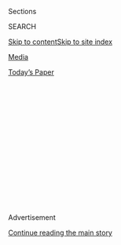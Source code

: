 <div id="app">

<div>

<div>

<div>

<div class="NYTAppHideMasthead css-1q2w90k e1suatyy0">

<div class="section css-ui9rw0 e1suatyy2">

<div class="css-eph4ug er09x8g0">

<div class="css-6n7j50">

</div>

<span class="css-1dv1kvn">Sections</span>

<div class="css-10488qs">

<span class="css-1dv1kvn">SEARCH</span>

</div>

[Skip to content](#site-content)[Skip to site
index](#site-index)

</div>

<div id="masthead-section-label" class="css-1wr3we4 eaxe0e00">

[Media](https://www.nytimes.com/section/business/media)

</div>

<div class="css-10698na e1huz5gh0">

</div>

</div>

<div id="masthead-bar-one" class="section hasLinks css-15hmgas e1csuq9d3">

<div class="css-uqyvli e1csuq9d0">

</div>

<div class="css-1uqjmks e1csuq9d1">

</div>

<div class="css-9e9ivx">

[](https://myaccount.nytimes.com/auth/login?response_type=cookie&client_id=vi)

</div>

<div class="css-1bvtpon e1csuq9d2">

[Today’s
Paper](https://www.nytimes.com/section/todayspaper)

</div>

</div>

</div>

</div>

<div data-aria-hidden="false">

<div id="site-content" data-role="main">

<div>

<div class="css-1aor85t" style="opacity:0.000000001;z-index:-1;visibility:hidden">

<div class="css-1hqnpie">

<div class="css-epjblv">

<span class="css-17xtcya">[Media](/section/business/media)</span><span class="css-x15j1o">|</span><span class="css-fwqvlz">James
Murdoch Resigns From News Corp, Ending Role in Family
Empire</span>

</div>

<div class="css-k008qs">

<div class="css-1iwv8en">

<span class="css-18z7m18"></span>

<div>

</div>

</div>

<span class="css-1n6z4y">https://nyti.ms/3k1XgQM</span>

<div class="css-1705lsu">

<div class="css-4xjgmj">

<div class="css-4skfbu" data-role="toolbar" data-aria-label="Social Media Share buttons, Save button, and Comments Panel with current comment count" data-testid="share-tools">

  - 
  - 
  - 
  - 
    
    <div class="css-6n7j50">
    
    </div>

  - 
  - 

</div>

</div>

</div>

</div>

</div>

</div>

<div id="NYT_TOP_BANNER_REGION" class="css-13pd83m">

</div>

<div id="top-wrapper" class="css-1sy8kpn">

<div id="top-slug" class="css-l9onyx">

Advertisement

</div>

[Continue reading the main
story](#after-top)

<div class="ad top-wrapper" style="text-align:center;height:100%;display:block;min-height:250px">

<div id="top" class="place-ad" data-position="top" data-size-key="top">

</div>

</div>

<div id="after-top">

</div>

</div>

<div>

<div id="sponsor-wrapper" class="css-1hyfx7x">

<div id="sponsor-slug" class="css-19vbshk">

Supported by

</div>

[Continue reading the main
story](#after-sponsor)

<div id="sponsor" class="ad sponsor-wrapper" style="text-align:center;height:100%;display:block">

</div>

<div id="after-sponsor">

</div>

</div>

<div class="css-186x18t">

</div>

<div class="css-1vkm6nb ehdk2mb0">

# James Murdoch Resigns From News Corp, Ending Role in Family Empire

</div>

While his elder brother, Lachlan Murdoch, rises in the family business,
James Murdoch has grown more distant from his father’s companies.

<div class="css-79elbk" data-testid="photoviewer-wrapper">

<div class="css-z3e15g" data-testid="photoviewer-wrapper-hidden">

</div>

<div class="css-1a48zt4 ehw59r15" data-testid="photoviewer-children">

![<span class="css-16f3y1r e13ogyst0" data-aria-hidden="true">James
Murdoch said he was leaving his family’s media company because he
disagreed with content it had
published.</span><span class="css-cnj6d5 e1z0qqy90" itemprop="copyrightHolder"><span class="css-1ly73wi e1tej78p0">Credit...</span><span><span>Bryan
Bedder/Getty
Images</span></span></span>](https://static01.nyt.com/images/2020/08/01/business/31james-murdoch-print/31james-murdoch-01-articleLarge.jpg?quality=75&auto=webp&disable=upscale)

</div>

</div>

<div class="css-18e8msd">

<div class="css-pdw9fk epjyd6m0">

<div class="css-1txwxcy ey68jwv0" data-aria-hidden="true">

[![Michael M.
Grynbaum](https://static01.nyt.com/images/2018/10/22/multimedia/author-michael-m-grynbaum/author-michael-m-grynbaum-thumbLarge.png
"Michael M. Grynbaum")](https://www.nytimes.com/by/michael-m-grynbaum)[![Edmund
Lee](https://static01.nyt.com/images/2018/07/10/multimedia/author-edmund-lee/author-edmund-lee-thumbLarge.png
"Edmund Lee")](https://www.nytimes.com/by/edmund-lee)

</div>

<div class="css-1baulvz">

By [<span class="css-1baulvz" itemprop="name">Michael M.
Grynbaum</span>](https://www.nytimes.com/by/michael-m-grynbaum) and
[<span class="css-1baulvz last-byline" itemprop="name">Edmund
Lee</span>](https://www.nytimes.com/by/edmund-lee)

</div>

</div>

  - 
    
    <div class="css-ld3wwf e16638kd2">
    
    Published July 31, 2020Updated Aug. 1, 2020,
    <span class="css-epvm6">12:37 p.m.
    ET</span>
    
    </div>

  - 
    
    <div class="css-4xjgmj">
    
    <div class="css-pvvomx" data-role="toolbar" data-aria-label="Social Media Share buttons, Save button, and Comments Panel with current comment count" data-testid="share-tools">
    
      - 
      - 
      - 
      - 
        
        <div class="css-6n7j50">
        
        </div>
    
      - 
      - 
    
    </div>
    
    </div>

</div>

</div>

<div class="section meteredContent css-1r7ky0e" name="articleBody" itemprop="articleBody">

<div class="css-1fanzo5 StoryBodyCompanionColumn">

<div class="css-53u6y8">

James Murdoch wants the world to know he is out of the family business.

Once considered a potential successor to Rupert Murdoch, Mr. Murdoch on
Friday resigned from the board of the newspaper publisher News Corp,
severing his last corporate tie to his father’s global media empire.

“My resignation is due to disagreements over certain editorial content
published by the Company’s news outlets and certain other strategic
decisions,” Mr. Murdoch, 47, [wrote in his resignation
letter](https://int.nyt.com/data/documenttools/james-murdoch-s-resignation-letter/5d16f07153370f9d/full.pdf),
which News Corp disclosed in a filing shortly after the close of
business on Friday.

The two sides began discussing Mr. Murdoch’s departure from the News
Corp board earlier this year, according to two people with knowledge of
the matter.

But his terse resignation note belied the behind-the-scenes drama that
has brought Mr. Murdoch to this point in his life and career. And it
widened the schism that has emerged between James and his 89-year-old
father and his older brother, Lachlan, once a dynastic triumvirate that
for years held sweeping influence over the world’s cultural and
political affairs.

</div>

</div>

<div class="css-1fanzo5 StoryBodyCompanionColumn">

<div class="css-53u6y8">

A political outlier in his conservative-leaning family, James Murdoch
has sought to reinvent himself as an independent investor with a focus
on causes more closely associated with liberals, like environmentalism,
which he and his wife, [Kathryn
Murdoch](https://www.nytimes.com/2019/09/26/climate/kathryn-murdoch-climate-change-voting.html),
have long championed.

He has also taken public stands against President Trump, who has counted
Fox News, a prime Murdoch asset, among his closest media allies.

Weeks ago, James and his wife jointly contributed more than $1 million
to a fund-raising committee for former Vice President Joseph R. Biden
Jr., the presumptive Democratic nominee for president. And in February,
as [wildfires
raged](https://www.nytimes.com/2020/01/21/world/australia/fires-size-climate.html)
across Australia — his father’s birthplace — Mr. Murdoch issued a rebuke
of his own family’s media properties,
[criticizing](https://www.nytimes.com/2020/02/12/business/dealbook/james-murdoch-environment.html)
how Murdoch publications have covered climate change.

Such public gestures came after a period when James Murdoch’s hopes of
succeeding his father at the helm of a worldwide empire had been all but
extinguished.

He had already departed the Fox Corporation, the family’s television and
entertainment arm, which was mostly dismantled after his family
transferred many of its assets to the Walt Disney Company in [a
blockbuster
sale](https://www.nytimes.com/2018/07/27/business/media/disney-fox-merger-vote.html)
that was completed last year.

</div>

</div>

<div class="css-1fanzo5 StoryBodyCompanionColumn">

<div class="css-53u6y8">

His last formal link to the family business was through News Corp, which
publishes influential broadsheets like The Wall Street Journal as well
as powerful tabloids, including The Sun of London and The New York Post.
The company also oversees several other papers in Britain and
publications in Australia.

The London-born, Harvard-educated Mr. Murdoch remains a beneficiary of
his family’s trust, meaning he will continue to financially benefit from
the profits of Rupert Murdoch’s news and information assets.

And although his resignation letter cited “certain editorial content,”
Mr. Murdoch did not speak specifically about Fox News, the hugely
profitable cable channel where prime-time hosts like Sean Hannity and
Laura Ingraham openly cheerlead for Mr. Trump.

A spokeswoman for Mr. Murdoch declined to comment further on the reasons
for his departure, saying the letter “speaks for itself.”

Rupert, who holds the title of executive chairman at News Corp, and
Lachlan Murdoch, the co-chairman, said in a joint statement on Friday:
“We’re grateful to James for his many years of service to the company.
We wish him the very best in his future endeavors.”

James Murdoch’s drift from his family began in earnest during the early
part of the Trump era, around the time Lachlan was consolidating power
and becoming seen more widely as their father’s preferred successor.

There had been discussions about James Murdoch taking a powerful new
role at Disney after the completion of the Fox sale, but those talks
came to nothing. His 48-year-old brother was named the executive
chairman and chief executive officer of Fox Corporation, which includes
Fox News, Fox Business and the Fox sports networks.

</div>

</div>

<div class="css-1fanzo5 StoryBodyCompanionColumn">

<div class="css-53u6y8">

James Murdoch was the chief executive of 21st Century Fox from 2015
until it was sold to Disney, and he netted $2 billion from the sale. He
opened his own investment firm and named it Lupa Systems. (In Roman
mythology, Lupa is the wolf goddess who nurtured Romulus and Remus, the
twin brothers who became the founders of Rome.)

The firm specializes in early stage start-ups and has focused on
sustainability projects, extending efforts that Mr. Murdoch made at Sky,
the European satellite giant that was [formerly part of the Murdoch
empire](https://www.bbc.com/news/business-45654792), and his financial
support of the National Geographic Society’s endowment fund.

Mr. Murdoch has also taken a starkly different tack with his media
investments. In October, he [bought a small stake in Vice
Media](https://www.nytimes.com/2019/10/10/business/media/james-murdoch-vice-media.html),
the irreverent — and decidedly liberal — news brand focused on youth and
entertainment. He has been less interested in traditional media
businesses.

In August, Mr. Murdoch led a consortium of investors to buy a
controlling stake in Tribeca Enterprises, which owns the Tribeca Film
Festival as well as a production studio. He also put money into
[Artists, Writers &
Artisans](https://www.nytimes.com/2019/03/20/arts/awa-comic-books-publisher.html),
a new comics publisher founded by former Marvel executives.

In 2011, Mr. Murdoch was a chief figure in the [phone hacking
scandal](https://www.nytimes.com/topic/organization/british-phone-hacking-scandal-leveson-report)
that led to the closure of News of the World, one of the Murdochs’
flagship properties, and strained his relationship with his father. At
the time, Mr. Murdoch was in charge of the family’s holdings across
Europe, including the British newspapers that were behind the hacks.

Called before a Parliamentary committee investigating the matter, he was
confronted with an email that appeared to show his knowledge of the
hacking; Mr. Murdoch said he had not read the entire email chain. The
committee chided James and his father for “willful blindness” about the
company’s behavior.

The scandal dinged Mr. Murdoch’s credibility in London, and he soon
relocated to New York to help run his father’s businesses there, where
he focused on the Fox television empire and made investments in digital
ad technology.

</div>

</div>

<div class="css-1fanzo5 StoryBodyCompanionColumn">

<div class="css-53u6y8">

This latest twist in the Murdoch saga is likely to show up in the myriad
pop culture products that depict the family’s corporate and personal
dramas. The 2019 film “Bombshell” portrayed the Murdoch brothers pushing
out Roger Ailes, the founder of Fox News, after revelations of sexual
harassment and abuse at the network. In Britain, a new BBC documentary
series, “The Rise of the Murdoch Dynasty,” has offered a searing review
of the family’s exploits.

Perhaps best known is the HBO series
“[Succession](https://www.nytimes.com/2019/08/04/business/media/hbo-succession-business.html),”
which chronicles a Murdoch-like media family led by an aging patriarch
who pits his children against one another, sometimes in cruel ways.
Asked in an email exchange last year if he was a fan of the show, James
Murdoch pleaded ignorance.

“I’ve never watched it,” he wrote.

Jim Rutenberg contributed reporting.

</div>

</div>

<div>

</div>

</div>

<div>

</div>

<div>

</div>

<div>

</div>

<div>

<div id="bottom-wrapper" class="css-1ede5it">

<div id="bottom-slug" class="css-l9onyx">

Advertisement

</div>

[Continue reading the main
story](#after-bottom)

<div id="bottom" class="ad bottom-wrapper" style="text-align:center;height:100%;display:block;min-height:90px">

</div>

<div id="after-bottom">

</div>

</div>

</div>

</div>

</div>

## Site Index

<div>

</div>

## Site Information Navigation

  - [© <span>2020</span> <span>The New York Times
    Company</span>](https://help.nytimes.com/hc/en-us/articles/115014792127-Copyright-notice)

<!-- end list -->

  - [NYTCo](https://www.nytco.com/)
  - [Contact
    Us](https://help.nytimes.com/hc/en-us/articles/115015385887-Contact-Us)
  - [Work with us](https://www.nytco.com/careers/)
  - [Advertise](https://nytmediakit.com/)
  - [T Brand Studio](http://www.tbrandstudio.com/)
  - [Your Ad
    Choices](https://www.nytimes.com/privacy/cookie-policy#how-do-i-manage-trackers)
  - [Privacy](https://www.nytimes.com/privacy)
  - [Terms of
    Service](https://help.nytimes.com/hc/en-us/articles/115014893428-Terms-of-service)
  - [Terms of
    Sale](https://help.nytimes.com/hc/en-us/articles/115014893968-Terms-of-sale)
  - [Site
    Map](https://spiderbites.nytimes.com)
  - [Help](https://help.nytimes.com/hc/en-us)
  - [Subscriptions](https://www.nytimes.com/subscription?campaignId=37WXW)

</div>

</div>

</div>

</div>
